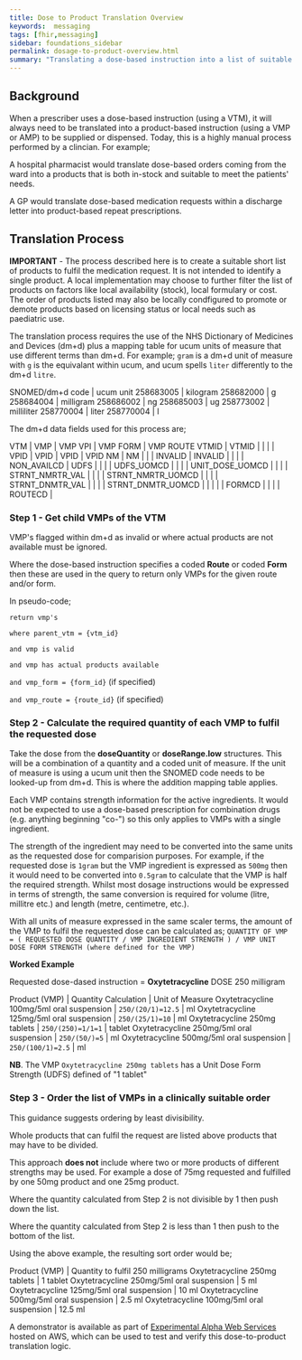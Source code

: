 ```yaml
---
title: Dose to Product Translation Overview
keywords:  messaging
tags: [fhir,messaging]
sidebar: foundations_sidebar
permalink: dosage-to-product-overview.html
summary: "Translating a dose-based instruction into a list of suitable product-based instructions"
---
```



## Background

When a prescriber uses a dose-based instruction (using a VTM), it will always need to be translated into a product-based instruction (using a VMP or AMP) to be supplied or dispensed. Today, this is a highly manual process performed by a clincian. For example;

A hospital pharmacist would translate dose-based orders coming from the ward into a products that is both in-stock and suitable to meet the patients' needs. 

A GP would translate dose-based medication requests within a discharge letter into product-based repeat prescriptions.

## Translation Process

**IMPORTANT** - The process described here is to create a suitable short list of products to fulfil the medication request. It is not intended to identify a single product. A local implementation may choose to further filter the list of products on factors like local availability (stock), local formulary or cost. The order of products listed may also be locally condfigured to promote or demote products based on licensing status or local needs such as paediatric use.

The translation process requires the use of the NHS Dictionary of Medicines and Devices (dm+d) plus a mapping table for ucum units of measure that use different terms than dm+d. For example; `gram` is a dm+d unit of measure with `g` is the equivalant within ucum, and ucum spells `liter` differently to the dm+d `litre`.

SNOMED/dm+d code | ucum unit
258683005 | kilogram
258682000 | g
258684004 | milligram
258686002 | ng
258685003 | ug
258773002 | milliliter
258770004 | liter
258770004 | l

The dm+d data fields used for this process are;

VTM | VMP | VMP VPI | VMP FORM | VMP ROUTE
VTMID | VTMID | | |
 | VPID | VPID | VPID | VPID
NM | NM | | |
INVALID | INVALID | | |
 | NON_AVAILCD
 | UDFS | | |
 | UDFS_UOMCD | | |
 | UNIT_DOSE_UOMCD | |
 | | STRNT_NMRTR_VAL | |
 | | STRNT_NMRTR_UOMCD | |
 | | STRNT_DNMTR_VAL | |
 | | STRNT_DNMTR_UOMCD | |
 | | | FORMCD |
 | | | ROUTECD |

### Step 1 - Get child VMPs of the VTM

VMP's flagged within dm+d as invalid or where actual products are not available must be ignored.

Where the dose-based instruction specifies a coded **Route** or coded **Form** then these are used in the query to return only VMPs for the given route and/or form.

In pseudo-code;

`return vmp's`

`where parent_vtm = {vtm_id}`

`and vmp is valid`

`and vmp has actual products available`

`and vmp_form = {form_id}` (if specified)

`and vmp_route = {route_id}`  (if specified)

### Step 2 - Calculate the required quantity of each VMP to fulfil the requested dose 

Take the dose from the **doseQuantity** or **doseRange.low** structures. This will be a combination of a quantity and a coded unit of measure. If the unit of measure is using a ucum unit then the SNOMED code needs to be looked-up from dm+d. This is where the addition mapping table applies.

Each VMP contains strength information for the active ingredients. It would not be expected to use a dose-based prescription for combination drugs (e.g. anything beginning "co-") so this only applies to VMPs with a single ingredient.

The strength of the ingredient may need to be converted into the same units as the requested dose for comparision purposes. For example, if the requested dose is `1gram` but the VMP ingredient is expressed as `500mg` then it would need to be converted into `0.5gram` to calculate that the VMP is half the required strength. Whilst most dosage instructions would be expressed in terms of strength, the same conversion is required for volume (litre, millitre etc.) and length (metre, centimetre, etc.).

With all units of measure expressed in the same scaler terms, the amount of the VMP to fulfil the requested dose can be calculated as;
`QUANTITY OF VMP = ( REQUESTED DOSE QUANTITY / VMP INGREDIENT STRENGTH ) / VMP UNIT DOSE FORM STRENGTH (where defined for the VMP)`

**Worked Example**

Requested dose-dased instruction = **Oxytetracycline** DOSE 250 milligram

Product (VMP) | Quantity Calculation | Unit of Measure
Oxytetracycline 100mg/5ml oral suspension | `250/(20/1)=12.5` | ml
Oxytetracycline 125mg/5ml oral suspension | `250/(25/1)=10` | ml
Oxytetracycline 250mg tablets | `250/(250)=1/1=1` | tablet
Oxytetracycline 250mg/5ml oral suspension | `250/(50/)=5` | ml
Oxytetracycline 500mg/5ml oral suspension | `250/(100/1)=2.5` | ml

**NB**. The VMP `Oxytetracycline 250mg tablets` has a Unit Dose Form Strength (UDFS) defined of "1 tablet"

### Step 3 - Order the list of VMPs in a clinically suitable order

This guidance suggests ordering by least divisibility.

Whole products that can fulfil the request are listed above products that may have to be divided.

This approach **does not** include where two or more products of different strengths may be used. For example a dose of 75mg requested and fulfilled by one 50mg product and one 25mg product.

Where the quantity calculated from Step 2 is not divisible by 1 then push down the list.

Where the quantity calculated from Step 2 is less than 1 then push to the bottom of the list.

Using the above example, the resulting sort order would be;

Product (VMP) | Quantity to fulfil 250 milligrams
Oxytetracycline 250mg tablets | 1 tablet
Oxytetracycline 250mg/5ml oral suspension | 5 ml
Oxytetracycline 125mg/5ml oral suspension | 10 ml
Oxytetracycline 500mg/5ml oral suspension | 2.5 ml
Oxytetracycline 100mg/5ml oral suspension | 12.5 ml

A demonstrator is available as part of [Experimental Alpha Web Services](http://ec2-18-130-128-118.eu-west-2.compute.amazonaws.com/) hosted on AWS, which can be used to test and verify this dose-to-product translation logic.